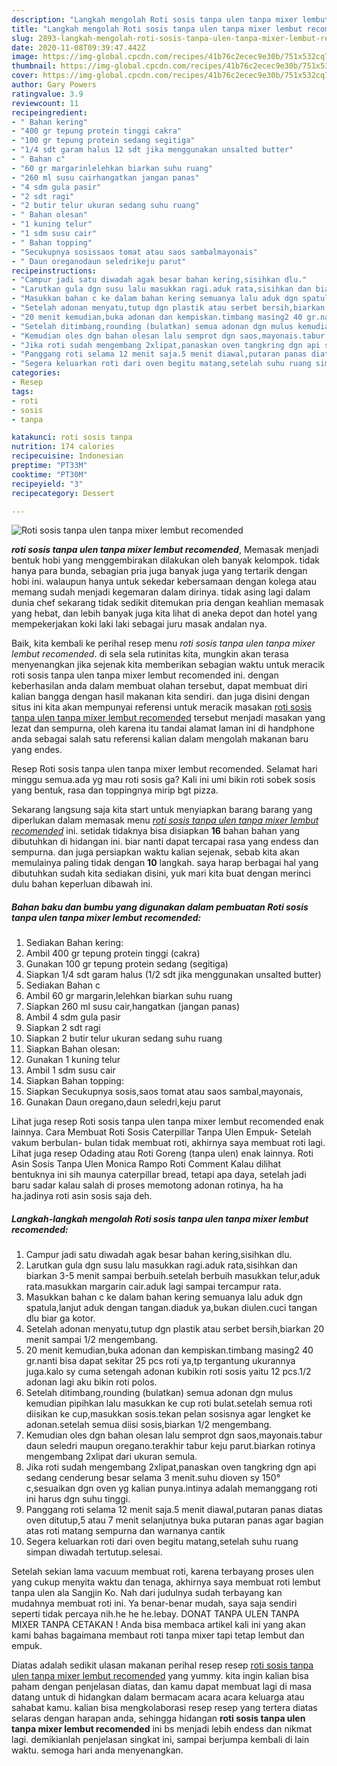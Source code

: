 ```yaml
---
description: "Langkah mengolah Roti sosis tanpa ulen tanpa mixer lembut recomended, Lezat Sekali"
title: "Langkah mengolah Roti sosis tanpa ulen tanpa mixer lembut recomended, Lezat Sekali"
slug: 2893-langkah-mengolah-roti-sosis-tanpa-ulen-tanpa-mixer-lembut-recomended-lezat-sekali
date: 2020-11-08T09:39:47.442Z
image: https://img-global.cpcdn.com/recipes/41b76c2ecec9e30b/751x532cq70/roti-sosis-tanpa-ulen-tanpa-mixer-lembut-recomended-foto-resep-utama.jpg
thumbnail: https://img-global.cpcdn.com/recipes/41b76c2ecec9e30b/751x532cq70/roti-sosis-tanpa-ulen-tanpa-mixer-lembut-recomended-foto-resep-utama.jpg
cover: https://img-global.cpcdn.com/recipes/41b76c2ecec9e30b/751x532cq70/roti-sosis-tanpa-ulen-tanpa-mixer-lembut-recomended-foto-resep-utama.jpg
author: Gary Powers
ratingvalue: 3.9
reviewcount: 11
recipeingredient:
- " Bahan kering"
- "400 gr tepung protein tinggi cakra"
- "100 gr tepung protein sedang segitiga"
- "1/4 sdt garam halus 12 sdt jika menggunakan unsalted butter"
- " Bahan c"
- "60 gr margarinlelehkan biarkan suhu ruang"
- "260 ml susu cairhangatkan jangan panas"
- "4 sdm gula pasir"
- "2 sdt ragi"
- "2 butir telur ukuran sedang suhu ruang"
- " Bahan olesan"
- "1 kuning telur"
- "1 sdm susu cair"
- " Bahan topping"
- "Secukupnya sosissaos tomat atau saos sambalmayonais"
- " Daun oreganodaun seledrikeju parut"
recipeinstructions:
- "Campur jadi satu diwadah agak besar bahan kering,sisihkan dlu."
- "Larutkan gula dgn susu lalu masukkan ragi.aduk rata,sisihkan dan biarkan 3-5 menit sampai berbuih.setelah berbuih masukkan telur,aduk rata.masukkan margarin cair.aduk lagi sampai tercampur rata."
- "Masukkan bahan c ke dalam bahan kering semuanya lalu aduk dgn spatula,lanjut aduk dengan tangan.diaduk ya,bukan diulen.cuci tangan dlu biar ga kotor."
- "Setelah adonan menyatu,tutup dgn plastik atau serbet bersih,biarkan 20 menit sampai 1/2 mengembang."
- "20 menit kemudian,buka adonan dan kempiskan.timbang masing2 40 gr.nanti bisa dapat sekitar 25 pcs roti ya,tp tergantung ukurannya juga.kalo sy cuma setengah adonan kubikin roti sosis yaitu 12 pcs.1/2 adonan lagi aku bikin roti polos."
- "Setelah ditimbang,rounding (bulatkan) semua adonan dgn mulus kemudian pipihkan lalu masukkan ke cup roti bulat.setelah semua roti diisikan ke cup,masukkan sosis.tekan pelan sosisnya agar lengket ke adonan.setelah semua diisi sosis,biarkan 1/2 mengembang."
- "Kemudian oles dgn bahan olesan lalu semprot dgn saos,mayonais.tabur daun seledri maupun oregano.terakhir tabur keju parut.biarkan rotinya mengembang 2xlipat dari ukuran semula."
- "Jika roti sudah mengembang 2xlipat,panaskan oven tangkring dgn api sedang cenderung besar selama 3 menit.suhu dioven sy 150° c,sesuaikan dgn oven yg kalian punya.intinya adalah memanggang roti ini harus dgn suhu tinggi."
- "Panggang roti selama 12 menit saja.5 menit diawal,putaran panas diatas oven ditutup,5 atau 7 menit selanjutnya buka putaran panas agar bagian atas roti matang sempurna dan warnanya cantik"
- "Segera keluarkan roti dari oven begitu matang,setelah suhu ruang simpan diwadah tertutup.selesai."
categories:
- Resep
tags:
- roti
- sosis
- tanpa

katakunci: roti sosis tanpa 
nutrition: 174 calories
recipecuisine: Indonesian
preptime: "PT33M"
cooktime: "PT30M"
recipeyield: "3"
recipecategory: Dessert

---
```



![Roti sosis tanpa ulen tanpa mixer lembut recomended](https://img-global.cpcdn.com/recipes/41b76c2ecec9e30b/751x532cq70/roti-sosis-tanpa-ulen-tanpa-mixer-lembut-recomended-foto-resep-utama.jpg)

<b><i>roti sosis tanpa ulen tanpa mixer lembut recomended</i></b>, Memasak menjadi bentuk hobi yang menggembirakan dilakukan oleh banyak kelompok. tidak hanya para bunda, sebagian pria juga banyak juga yang tertarik dengan hobi ini. walaupun hanya untuk sekedar kebersamaan dengan kolega atau memang sudah menjadi kegemaran dalam dirinya. tidak asing lagi dalam dunia chef sekarang tidak sedikit ditemukan pria dengan keahlian memasak yang hebat, dan lebih banyak juga kita lihat di aneka depot dan hotel yang mempekerjakan koki laki laki sebagai juru masak andalan nya.

Baik, kita kembali ke perihal resep menu <i>roti sosis tanpa ulen tanpa mixer lembut recomended</i>. di sela sela rutinitas kita, mungkin akan terasa menyenangkan jika sejenak kita memberikan sebagian waktu untuk meracik roti sosis tanpa ulen tanpa mixer lembut recomended ini. dengan keberhasilan anda dalam membuat olahan tersebut, dapat membuat diri kalian bangga dengan hasil makanan kita sendiri. dan juga disini dengan situs ini kita akan mempunyai referensi untuk meracik masakan <u>roti sosis tanpa ulen tanpa mixer lembut recomended</u> tersebut menjadi masakan yang lezat dan sempurna, oleh karena itu tandai alamat laman ini di handphone anda sebagai salah satu referensi kalian dalam mengolah makanan baru yang endes.

Resep Roti sosis tanpa ulen tanpa mixer lembut recomended. Selamat hari minggu semua.ada yg mau roti sosis ga? Kali ini umi bikin roti sobek sosis yang bentuk, rasa dan toppingnya mirip bgt pizza.


Sekarang langsung saja kita start untuk menyiapkan barang barang yang diperlukan dalam memasak menu <u><i>roti sosis tanpa ulen tanpa mixer lembut recomended</i></u> ini. setidak tidaknya bisa disiapkan <b>16</b> bahan bahan yang dibutuhkan di hidangan ini. biar nanti dapat tercapai rasa yang endess dan sempurna. dan juga persiapkan waktu kalian sejenak, sebab kita akan memulainya paling tidak dengan <b>10</b> langkah. saya harap berbagai hal yang dibutuhkan sudah kita sediakan disini, yuk mari kita buat dengan merinci dulu bahan keperluan dibawah ini.

<!--inarticleads1-->

##### Bahan baku dan bumbu yang digunakan dalam pembuatan Roti sosis tanpa ulen tanpa mixer lembut recomended:

1. Sediakan  Bahan kering:
1. Ambil 400 gr tepung protein tinggi (cakra)
1. Gunakan 100 gr tepung protein sedang (segitiga)
1. Siapkan 1/4 sdt garam halus (1/2 sdt jika menggunakan unsalted butter)
1. Sediakan  Bahan c
1. Ambil 60 gr margarin,lelehkan biarkan suhu ruang
1. Siapkan 260 ml susu cair,hangatkan (jangan panas)
1. Ambil 4 sdm gula pasir
1. Siapkan 2 sdt ragi
1. Siapkan 2 butir telur ukuran sedang suhu ruang
1. Siapkan  Bahan olesan:
1. Gunakan 1 kuning telur
1. Ambil 1 sdm susu cair
1. Siapkan  Bahan topping:
1. Siapkan Secukupnya sosis,saos tomat atau saos sambal,mayonais,
1. Gunakan  Daun oregano,daun seledri,keju parut


Lihat juga resep Roti sosis tanpa ulen tanpa mixer lembut recomended enak lainnya. Cara Membuat Roti Sosis Caterpillar Tanpa Ulen Empuk- Setelah vakum berbulan- bulan tidak membuat roti, akhirnya saya membuat roti lagi. Lihat juga resep Odading atau Roti Goreng (tanpa ulen) enak lainnya. Roti Asin Sosis Tanpa Ulen Monica Rampo Roti Comment Kalau dilihat bentuknya ini sih maunya caterpillar bread, tetapi apa daya, setelah jadi baru sadar kalau salah di proses memotong adonan rotinya, ha ha ha.jadinya roti asin sosis saja deh. 

<!--inarticleads2-->

##### Langkah-langkah mengolah Roti sosis tanpa ulen tanpa mixer lembut recomended:

1. Campur jadi satu diwadah agak besar bahan kering,sisihkan dlu.
1. Larutkan gula dgn susu lalu masukkan ragi.aduk rata,sisihkan dan biarkan 3-5 menit sampai berbuih.setelah berbuih masukkan telur,aduk rata.masukkan margarin cair.aduk lagi sampai tercampur rata.
1. Masukkan bahan c ke dalam bahan kering semuanya lalu aduk dgn spatula,lanjut aduk dengan tangan.diaduk ya,bukan diulen.cuci tangan dlu biar ga kotor.
1. Setelah adonan menyatu,tutup dgn plastik atau serbet bersih,biarkan 20 menit sampai 1/2 mengembang.
1. 20 menit kemudian,buka adonan dan kempiskan.timbang masing2 40 gr.nanti bisa dapat sekitar 25 pcs roti ya,tp tergantung ukurannya juga.kalo sy cuma setengah adonan kubikin roti sosis yaitu 12 pcs.1/2 adonan lagi aku bikin roti polos.
1. Setelah ditimbang,rounding (bulatkan) semua adonan dgn mulus kemudian pipihkan lalu masukkan ke cup roti bulat.setelah semua roti diisikan ke cup,masukkan sosis.tekan pelan sosisnya agar lengket ke adonan.setelah semua diisi sosis,biarkan 1/2 mengembang.
1. Kemudian oles dgn bahan olesan lalu semprot dgn saos,mayonais.tabur daun seledri maupun oregano.terakhir tabur keju parut.biarkan rotinya mengembang 2xlipat dari ukuran semula.
1. Jika roti sudah mengembang 2xlipat,panaskan oven tangkring dgn api sedang cenderung besar selama 3 menit.suhu dioven sy 150° c,sesuaikan dgn oven yg kalian punya.intinya adalah memanggang roti ini harus dgn suhu tinggi.
1. Panggang roti selama 12 menit saja.5 menit diawal,putaran panas diatas oven ditutup,5 atau 7 menit selanjutnya buka putaran panas agar bagian atas roti matang sempurna dan warnanya cantik
1. Segera keluarkan roti dari oven begitu matang,setelah suhu ruang simpan diwadah tertutup.selesai.


Setelah sekian lama vacuum membuat roti, karena terbayang proses ulen yang cukup menyita waktu dan tenaga, akhirnya saya membuat roti lembut tanpa ulen ala Sangjin Ko. Nah dari judulnya sudah terbayang kan mudahnya membuat roti ini. Ya benar-benar mudah, saya saja sendiri seperti tidak percaya nih.he he he.lebay. DONAT TANPA ULEN TANPA MIXER TANPA CETAKAN ! Anda bisa membaca artikel kali ini yang akan kami bahas bagaimana membaut roti tanpa mixer tapi tetap lembut dan empuk. 

Diatas adalah sedikit ulasan makanan perihal resep resep <u>roti sosis tanpa ulen tanpa mixer lembut recomended</u> yang yummy. kita ingin kalian bisa paham dengan penjelasan diatas, dan kamu dapat membuat lagi di masa datang untuk di hidangkan dalam bermacam acara acara keluarga atau sahabat kamu. kalian bisa mengkolaborasi resep resep yang tertera diatas selaras dengan harapan anda, sehingga hidangan <b>roti sosis tanpa ulen tanpa mixer lembut recomended</b> ini bs menjadi lebih endess dan nikmat lagi. demikianlah penjelasan singkat ini, sampai berjumpa kembali di lain waktu. semoga hari anda menyenangkan.
